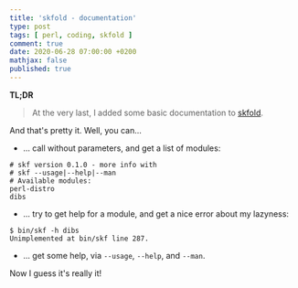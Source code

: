 ```yaml
---
title: 'skfold - documentation'
type: post
tags: [ perl, coding, skfold ]
comment: true
date: 2020-06-28 07:00:00 +0200
mathjax: false
published: true
---
```


**TL;DR**

> At the very last, I added some basic documentation to [skfold][].

And that's pretty it. Well, you can...

- ... call without parameters, and get a list of modules:

```shell
# skf version 0.1.0 - more info with
# skf --usage|--help|--man
# Available modules:
perl-distro
dibs
```

- ... try to get help for a module, and get a nice error about my
  lazyness:

```shell
$ bin/skf -h dibs
Unimplemented at bin/skf line 287.
```

- ... get some help, via `--usage`, `--help`, and `--man`.

Now I guess it's really it!


[skfold]: https://github.com/polettix/skfold
[Perl]: https://www.perl.org/
[dibs]: http://blog.polettix.it/hi-from-dibs/
